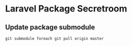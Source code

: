 # Laravel Package Secretroom

## Update package submodule

```
git submodule foreach git pull origin master
```
